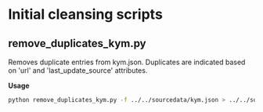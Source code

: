 # Initial cleansing scripts

## remove_duplicates_kym.py

Removes duplicate entries from kym.json. Duplicates are indicated based on 'url' and 'last_update_source' attributes.

**Usage**
```bash
python remove_duplicates_kym.py -f ../../sourcedata/kym.json > ../../sourcedata/kym_unique.json
```
